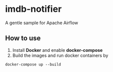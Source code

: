 # imdb-notifier
A gentle sample for Apache Airflow

## How to use
1. Install <b>Docker</b> and enable <b>docker-compose</b> 
2. Build the images and run docker containers by
````
docker-compose up --build
````
